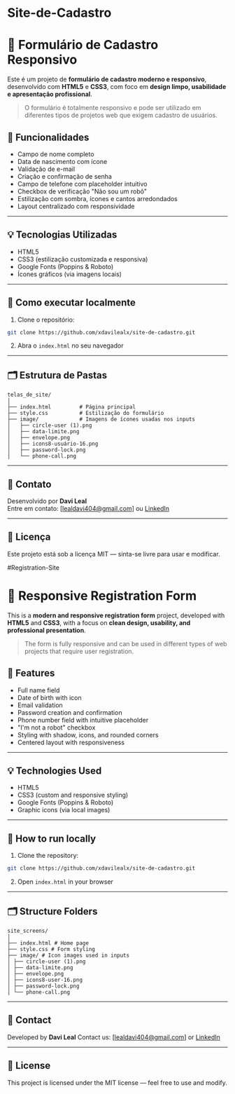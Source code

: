 # Site-de-Cadastro
# 📝 Formulário de Cadastro Responsivo

Este é um projeto de **formulário de cadastro moderno e responsivo**, desenvolvido com **HTML5** e **CSS3**, com foco em **design limpo, usabilidade e apresentação profissional**.

> O formulário é totalmente responsivo e pode ser utilizado em diferentes tipos de projetos web que exigem cadastro de usuários.

## 🚀 Funcionalidades

- Campo de nome completo
- Data de nascimento com ícone
- Validação de e-mail
- Criação e confirmação de senha
- Campo de telefone com placeholder intuitivo
- Checkbox de verificação "Não sou um robô"
- Estilização com sombra, ícones e cantos arredondados
- Layout centralizado com responsividade

---

## 💡 Tecnologias Utilizadas

- HTML5
- CSS3 (estilização customizada e responsiva)
- Google Fonts (Poppins & Roboto)
- Ícones gráficos (via imagens locais)

---

## 📌 Como executar localmente

1. Clone o repositório:
```bash
git clone https://github.com/xdavilealx/site-de-cadastro.git
```

2. Abra o `index.html` no seu navegador

---

## 🗂️ Estrutura de Pastas

```
telas_de_site/
│
├── index.html         # Página principal
├── style.css          # Estilização do formulário
├── image/             # Imagens de ícones usadas nos inputs
│   ├── circle-user (1).png
│   ├── data-limite.png
│   ├── envelope.png
│   ├── icons8-usuário-16.png
│   ├── password-lock.png
│   └── phone-call.png
```

---

## 📧 Contato

Desenvolvido por **Davi Leal**  
Entre em contato: [lealdavi404@gmail.com] ou [LinkedIn](https://www.linkedin.com/in/davi-leal-21230a28a/)

---

## 📄 Licença

Este projeto está sob a licença MIT — sinta-se livre para usar e modificar.

#Registration-Site
# 📝 Responsive Registration Form

This is a **modern and responsive registration form** project, developed with **HTML5** and **CSS3**, with a focus on **clean design, usability, and professional presentation**.

> The form is fully responsive and can be used in different types of web projects that require user registration.

## 🚀 Features

- Full name field
- Date of birth with icon
- Email validation
- Password creation and confirmation
- Phone number field with intuitive placeholder
- "I'm not a robot" checkbox
- Styling with shadow, icons, and rounded corners
- Centered layout with responsiveness

---

## 💡 Technologies Used

- HTML5
- CSS3 (custom and responsive styling)
- Google Fonts (Poppins & Roboto)
- Graphic icons (via local images)

---

## 📌 How to run locally

1. Clone the repository:
```bash
git clone https://github.com/xdavilealx/site-de-cadastro.git
```

2. Open `index.html` in your browser

---

## 🗂️ Structure Folders

```
site_screens/
│
├── index.html # Home page
├── style.css # Form styling
├── image/ # Icon images used in inputs
│ ├── circle-user (1).png
│ ├── data-limite.png
│ ├── envelope.png
│ ├── icons8-user-16.png
│ ├── password-lock.png
│ └── phone-call.png
```

---

## 📧 Contact

Developed by **Davi Leal**
Contact us: [lealdavi404@gmail.com] or [LinkedIn](https://www.linkedin.com/in/davi-leal-21230a28a/)

---

## 📄 License

This project is licensed under the MIT license — feel free to use and modify.
